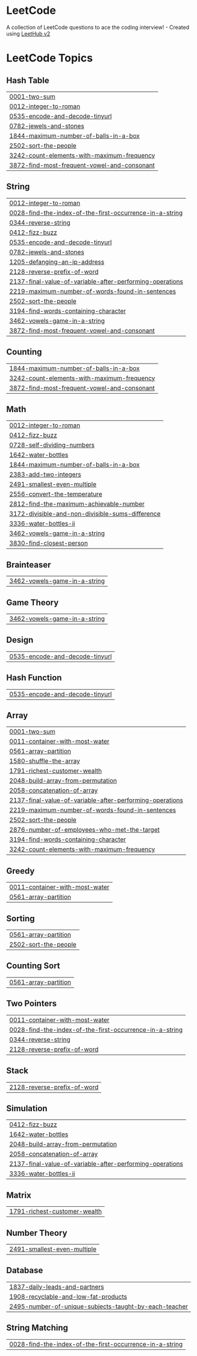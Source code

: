 # LeetCode
A collection of LeetCode questions to ace the coding interview! - Created using [LeetHub v2](https://github.com/arunbhardwaj/LeetHub-2.0)

<!---LeetCode Topics Start-->
# LeetCode Topics
## Hash Table
|  |
| ------- |
| [0001-two-sum](https://github.com/SriSurya06/LeetCode/tree/master/0001-two-sum) |
| [0012-integer-to-roman](https://github.com/SriSurya06/LeetCode/tree/master/0012-integer-to-roman) |
| [0535-encode-and-decode-tinyurl](https://github.com/SriSurya06/LeetCode/tree/master/0535-encode-and-decode-tinyurl) |
| [0782-jewels-and-stones](https://github.com/SriSurya06/LeetCode/tree/master/0782-jewels-and-stones) |
| [1844-maximum-number-of-balls-in-a-box](https://github.com/SriSurya06/LeetCode/tree/master/1844-maximum-number-of-balls-in-a-box) |
| [2502-sort-the-people](https://github.com/SriSurya06/LeetCode/tree/master/2502-sort-the-people) |
| [3242-count-elements-with-maximum-frequency](https://github.com/SriSurya06/LeetCode/tree/master/3242-count-elements-with-maximum-frequency) |
| [3872-find-most-frequent-vowel-and-consonant](https://github.com/SriSurya06/LeetCode/tree/master/3872-find-most-frequent-vowel-and-consonant) |
## String
|  |
| ------- |
| [0012-integer-to-roman](https://github.com/SriSurya06/LeetCode/tree/master/0012-integer-to-roman) |
| [0028-find-the-index-of-the-first-occurrence-in-a-string](https://github.com/SriSurya06/LeetCode/tree/master/0028-find-the-index-of-the-first-occurrence-in-a-string) |
| [0344-reverse-string](https://github.com/SriSurya06/LeetCode/tree/master/0344-reverse-string) |
| [0412-fizz-buzz](https://github.com/SriSurya06/LeetCode/tree/master/0412-fizz-buzz) |
| [0535-encode-and-decode-tinyurl](https://github.com/SriSurya06/LeetCode/tree/master/0535-encode-and-decode-tinyurl) |
| [0782-jewels-and-stones](https://github.com/SriSurya06/LeetCode/tree/master/0782-jewels-and-stones) |
| [1205-defanging-an-ip-address](https://github.com/SriSurya06/LeetCode/tree/master/1205-defanging-an-ip-address) |
| [2128-reverse-prefix-of-word](https://github.com/SriSurya06/LeetCode/tree/master/2128-reverse-prefix-of-word) |
| [2137-final-value-of-variable-after-performing-operations](https://github.com/SriSurya06/LeetCode/tree/master/2137-final-value-of-variable-after-performing-operations) |
| [2219-maximum-number-of-words-found-in-sentences](https://github.com/SriSurya06/LeetCode/tree/master/2219-maximum-number-of-words-found-in-sentences) |
| [2502-sort-the-people](https://github.com/SriSurya06/LeetCode/tree/master/2502-sort-the-people) |
| [3194-find-words-containing-character](https://github.com/SriSurya06/LeetCode/tree/master/3194-find-words-containing-character) |
| [3462-vowels-game-in-a-string](https://github.com/SriSurya06/LeetCode/tree/master/3462-vowels-game-in-a-string) |
| [3872-find-most-frequent-vowel-and-consonant](https://github.com/SriSurya06/LeetCode/tree/master/3872-find-most-frequent-vowel-and-consonant) |
## Counting
|  |
| ------- |
| [1844-maximum-number-of-balls-in-a-box](https://github.com/SriSurya06/LeetCode/tree/master/1844-maximum-number-of-balls-in-a-box) |
| [3242-count-elements-with-maximum-frequency](https://github.com/SriSurya06/LeetCode/tree/master/3242-count-elements-with-maximum-frequency) |
| [3872-find-most-frequent-vowel-and-consonant](https://github.com/SriSurya06/LeetCode/tree/master/3872-find-most-frequent-vowel-and-consonant) |
## Math
|  |
| ------- |
| [0012-integer-to-roman](https://github.com/SriSurya06/LeetCode/tree/master/0012-integer-to-roman) |
| [0412-fizz-buzz](https://github.com/SriSurya06/LeetCode/tree/master/0412-fizz-buzz) |
| [0728-self-dividing-numbers](https://github.com/SriSurya06/LeetCode/tree/master/0728-self-dividing-numbers) |
| [1642-water-bottles](https://github.com/SriSurya06/LeetCode/tree/master/1642-water-bottles) |
| [1844-maximum-number-of-balls-in-a-box](https://github.com/SriSurya06/LeetCode/tree/master/1844-maximum-number-of-balls-in-a-box) |
| [2383-add-two-integers](https://github.com/SriSurya06/LeetCode/tree/master/2383-add-two-integers) |
| [2491-smallest-even-multiple](https://github.com/SriSurya06/LeetCode/tree/master/2491-smallest-even-multiple) |
| [2556-convert-the-temperature](https://github.com/SriSurya06/LeetCode/tree/master/2556-convert-the-temperature) |
| [2812-find-the-maximum-achievable-number](https://github.com/SriSurya06/LeetCode/tree/master/2812-find-the-maximum-achievable-number) |
| [3172-divisible-and-non-divisible-sums-difference](https://github.com/SriSurya06/LeetCode/tree/master/3172-divisible-and-non-divisible-sums-difference) |
| [3336-water-bottles-ii](https://github.com/SriSurya06/LeetCode/tree/master/3336-water-bottles-ii) |
| [3462-vowels-game-in-a-string](https://github.com/SriSurya06/LeetCode/tree/master/3462-vowels-game-in-a-string) |
| [3830-find-closest-person](https://github.com/SriSurya06/LeetCode/tree/master/3830-find-closest-person) |
## Brainteaser
|  |
| ------- |
| [3462-vowels-game-in-a-string](https://github.com/SriSurya06/LeetCode/tree/master/3462-vowels-game-in-a-string) |
## Game Theory
|  |
| ------- |
| [3462-vowels-game-in-a-string](https://github.com/SriSurya06/LeetCode/tree/master/3462-vowels-game-in-a-string) |
## Design
|  |
| ------- |
| [0535-encode-and-decode-tinyurl](https://github.com/SriSurya06/LeetCode/tree/master/0535-encode-and-decode-tinyurl) |
## Hash Function
|  |
| ------- |
| [0535-encode-and-decode-tinyurl](https://github.com/SriSurya06/LeetCode/tree/master/0535-encode-and-decode-tinyurl) |
## Array
|  |
| ------- |
| [0001-two-sum](https://github.com/SriSurya06/LeetCode/tree/master/0001-two-sum) |
| [0011-container-with-most-water](https://github.com/SriSurya06/LeetCode/tree/master/0011-container-with-most-water) |
| [0561-array-partition](https://github.com/SriSurya06/LeetCode/tree/master/0561-array-partition) |
| [1580-shuffle-the-array](https://github.com/SriSurya06/LeetCode/tree/master/1580-shuffle-the-array) |
| [1791-richest-customer-wealth](https://github.com/SriSurya06/LeetCode/tree/master/1791-richest-customer-wealth) |
| [2048-build-array-from-permutation](https://github.com/SriSurya06/LeetCode/tree/master/2048-build-array-from-permutation) |
| [2058-concatenation-of-array](https://github.com/SriSurya06/LeetCode/tree/master/2058-concatenation-of-array) |
| [2137-final-value-of-variable-after-performing-operations](https://github.com/SriSurya06/LeetCode/tree/master/2137-final-value-of-variable-after-performing-operations) |
| [2219-maximum-number-of-words-found-in-sentences](https://github.com/SriSurya06/LeetCode/tree/master/2219-maximum-number-of-words-found-in-sentences) |
| [2502-sort-the-people](https://github.com/SriSurya06/LeetCode/tree/master/2502-sort-the-people) |
| [2876-number-of-employees-who-met-the-target](https://github.com/SriSurya06/LeetCode/tree/master/2876-number-of-employees-who-met-the-target) |
| [3194-find-words-containing-character](https://github.com/SriSurya06/LeetCode/tree/master/3194-find-words-containing-character) |
| [3242-count-elements-with-maximum-frequency](https://github.com/SriSurya06/LeetCode/tree/master/3242-count-elements-with-maximum-frequency) |
## Greedy
|  |
| ------- |
| [0011-container-with-most-water](https://github.com/SriSurya06/LeetCode/tree/master/0011-container-with-most-water) |
| [0561-array-partition](https://github.com/SriSurya06/LeetCode/tree/master/0561-array-partition) |
## Sorting
|  |
| ------- |
| [0561-array-partition](https://github.com/SriSurya06/LeetCode/tree/master/0561-array-partition) |
| [2502-sort-the-people](https://github.com/SriSurya06/LeetCode/tree/master/2502-sort-the-people) |
## Counting Sort
|  |
| ------- |
| [0561-array-partition](https://github.com/SriSurya06/LeetCode/tree/master/0561-array-partition) |
## Two Pointers
|  |
| ------- |
| [0011-container-with-most-water](https://github.com/SriSurya06/LeetCode/tree/master/0011-container-with-most-water) |
| [0028-find-the-index-of-the-first-occurrence-in-a-string](https://github.com/SriSurya06/LeetCode/tree/master/0028-find-the-index-of-the-first-occurrence-in-a-string) |
| [0344-reverse-string](https://github.com/SriSurya06/LeetCode/tree/master/0344-reverse-string) |
| [2128-reverse-prefix-of-word](https://github.com/SriSurya06/LeetCode/tree/master/2128-reverse-prefix-of-word) |
## Stack
|  |
| ------- |
| [2128-reverse-prefix-of-word](https://github.com/SriSurya06/LeetCode/tree/master/2128-reverse-prefix-of-word) |
## Simulation
|  |
| ------- |
| [0412-fizz-buzz](https://github.com/SriSurya06/LeetCode/tree/master/0412-fizz-buzz) |
| [1642-water-bottles](https://github.com/SriSurya06/LeetCode/tree/master/1642-water-bottles) |
| [2048-build-array-from-permutation](https://github.com/SriSurya06/LeetCode/tree/master/2048-build-array-from-permutation) |
| [2058-concatenation-of-array](https://github.com/SriSurya06/LeetCode/tree/master/2058-concatenation-of-array) |
| [2137-final-value-of-variable-after-performing-operations](https://github.com/SriSurya06/LeetCode/tree/master/2137-final-value-of-variable-after-performing-operations) |
| [3336-water-bottles-ii](https://github.com/SriSurya06/LeetCode/tree/master/3336-water-bottles-ii) |
## Matrix
|  |
| ------- |
| [1791-richest-customer-wealth](https://github.com/SriSurya06/LeetCode/tree/master/1791-richest-customer-wealth) |
## Number Theory
|  |
| ------- |
| [2491-smallest-even-multiple](https://github.com/SriSurya06/LeetCode/tree/master/2491-smallest-even-multiple) |
## Database
|  |
| ------- |
| [1837-daily-leads-and-partners](https://github.com/SriSurya06/LeetCode/tree/master/1837-daily-leads-and-partners) |
| [1908-recyclable-and-low-fat-products](https://github.com/SriSurya06/LeetCode/tree/master/1908-recyclable-and-low-fat-products) |
| [2495-number-of-unique-subjects-taught-by-each-teacher](https://github.com/SriSurya06/LeetCode/tree/master/2495-number-of-unique-subjects-taught-by-each-teacher) |
## String Matching
|  |
| ------- |
| [0028-find-the-index-of-the-first-occurrence-in-a-string](https://github.com/SriSurya06/LeetCode/tree/master/0028-find-the-index-of-the-first-occurrence-in-a-string) |
<!---LeetCode Topics End-->